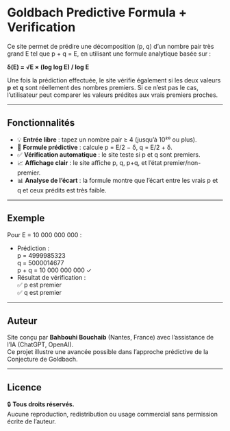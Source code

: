 # Goldbach Predictive Formula + Verification

Ce site permet de prédire une décomposition (p, q) d’un nombre pair très grand E tel que p + q = E, en utilisant une formule analytique basée sur :

**δ(E) = √E × (log log E) / log E**

Une fois la prédiction effectuée, le site vérifie également si les deux valeurs **p** et **q** sont réellement des nombres premiers. Si ce n’est pas le cas, l’utilisateur peut comparer les valeurs prédites aux vrais premiers proches.

---

## Fonctionnalités

- 💡 **Entrée libre** : tapez un nombre pair ≥ 4 (jusqu’à 10²⁰ ou plus).
- 🔢 **Formule prédictive** : calcule p = E/2 − δ, q = E/2 + δ.
- ✅ **Vérification automatique** : le site teste si p et q sont premiers.
- 📈 **Affichage clair** : le site affiche p, q, p+q, et l’état premier/non-premier.
- 📊 **Analyse de l’écart** : la formule montre que l’écart entre les vrais p et q et ceux prédits est très faible.

---

## Exemple

Pour E = 10 000 000 000 :

- Prédiction :  
  p = 4999985323  
  q = 5000014677  
  p + q = 10 000 000 000 ✓  
- Résultat de vérification :  
  ✅ p est premier  
  ✅ q est premier  

---

## Auteur

Site conçu par **Bahbouhi Bouchaib** (Nantes, France) avec l’assistance de l’IA (ChatGPT, OpenAI).  
Ce projet illustre une avancée possible dans l’approche prédictive de la Conjecture de Goldbach.

---

## Licence

🔒 **Tous droits réservés.**  
Aucune reproduction, redistribution ou usage commercial sans permission écrite de l’auteur.
